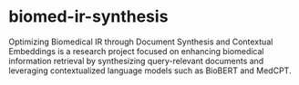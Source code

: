 # biomed-ir-synthesis
Optimizing Biomedical IR through Document Synthesis and Contextual Embeddings is a research project focused on enhancing biomedical information retrieval by synthesizing query-relevant documents and leveraging contextualized language models such as BioBERT and MedCPT.
